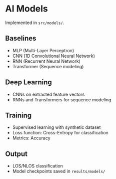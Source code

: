 # AI Models

Implemented in `src/models/`.

## Baselines
- MLP (Multi-Layer Perceptron)
- CNN (1D Convolutional Neural Network)
- RNN (Recurrent Neural Network)
- Transformer (Sequence modeling)

## Deep Learning
- CNNs on extracted feature vectors
- RNNs and Transformers for sequence modeling

## Training
- Supervised learning with synthetic dataset
- Loss function: Cross-Entropy for classification
- Metrics: Accuracy

## Output
- LOS/NLOS classification
- Model checkpoints saved in `results/models/`

